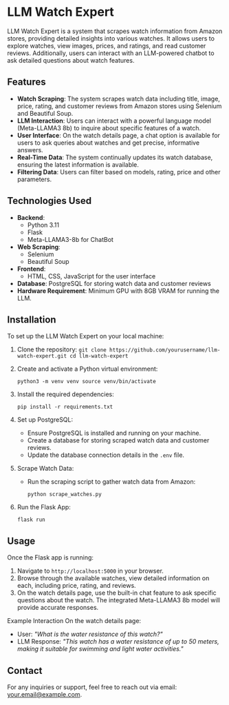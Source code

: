 # LLM Watch Expert

LLM Watch Expert is a system that scrapes watch information from Amazon stores, providing detailed insights into various watches. It allows users to explore watches, view images, prices, and ratings, and read customer reviews. Additionally, users can interact with an LLM-powered chatbot to ask detailed questions about watch features.

## Features
-   **Watch Scraping**: The system scrapes watch data including title, image, price, rating, and customer reviews from Amazon stores using Selenium and Beautiful Soup.
-   **LLM Interaction**: Users can interact with a powerful language model (Meta-LLAMA3 8b) to inquire about specific features of a watch.
-   **User Interface**: On the watch details page, a chat option is available for users to ask queries about watches and get precise, informative answers.
-   **Real-Time Data**: The system continually updates its watch database, ensuring the latest information is available.
-   **Filtering Data**: Users can filter based on models, rating, price and other parameters.

## Technologies Used
-   **Backend**:
    -   Python 3.11
    -   Flask
    -   Meta-LLAMA3-8b for ChatBot
-   **Web Scraping**:
    -   Selenium
    -   Beautiful Soup
-   **Frontend**:
    -   HTML, CSS, JavaScript for the user interface
-   **Database**: PostgreSQL for storing watch data and customer reviews
-   **Hardware Requirement**: Minimum GPU with 8GB VRAM for running the LLM.

## Installation
To set up the LLM Watch Expert on your local machine:

1.  Clone the repository:
    `git clone https://github.com/yourusername/llm-watch-expert.git
    cd llm-watch-expert`

2.  Create and activate a Python virtual environment:

    `python3 -m venv venv
    source venv/bin/activate`

3.  Install the required dependencies:

    `pip install -r requirements.txt`

4.  Set up PostgreSQL:

    -   Ensure PostgreSQL is installed and running on your machine.
    -   Create a database for storing scraped watch data and customer reviews.
    -   Update the database connection details in the `.env` file.
5.  Scrape Watch Data:

    -   Run the scraping script to gather watch data from Amazon:

        `python scrape_watches.py`

6.  Run the Flask App:

    `flask run`

## Usage
Once the Flask app is running:

1.  Navigate to `http://localhost:5000` in your browser.
2.  Browse through the available watches, view detailed information on each, including price, rating, and reviews.
3.  On the watch details page, use the built-in chat feature to ask specific questions about the watch. The integrated Meta-LLAMA3 8b model will provide accurate responses.

Example Interaction
On the watch details page:

-   User: *"What is the water resistance of this watch?"*
-   LLM Response: *"This watch has a water resistance of up to 50 meters, making it suitable for swimming and light water activities."*



## Contact

For any inquiries or support, feel free to reach out via email: your.email@example.com.
